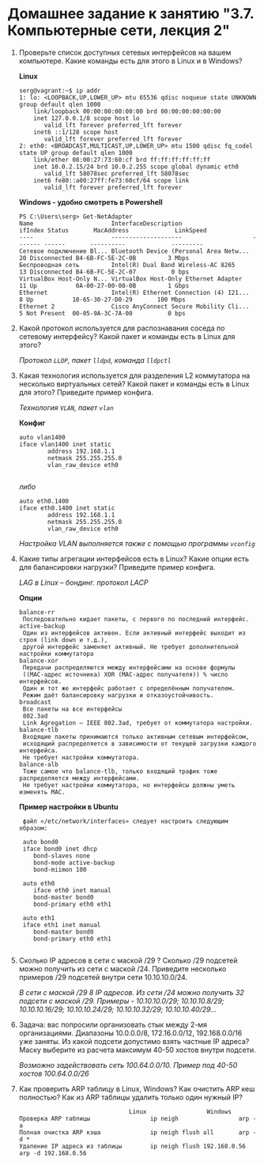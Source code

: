 
# Домашнее задание к занятию "3.7. Компьютерные сети, лекция 2"

1. Проверьте список доступных сетевых интерфейсов на вашем компьютере. Какие команды есть для этого в Linux и в Windows?
	
	**Linux**
	```
	serg@vagrant:~$ ip addr
	1: lo: <LOOPBACK,UP,LOWER_UP> mtu 65536 qdisc noqueue state UNKNOWN group default qlen 1000
		link/loopback 00:00:00:00:00:00 brd 00:00:00:00:00:00
		inet 127.0.0.1/8 scope host lo
		   valid_lft forever preferred_lft forever
		inet6 ::1/128 scope host
		   valid_lft forever preferred_lft forever
	2: eth0: <BROADCAST,MULTICAST,UP,LOWER_UP> mtu 1500 qdisc fq_codel state UP group default qlen 1000
		link/ether 08:00:27:73:60:cf brd ff:ff:ff:ff:ff:ff
		inet 10.0.2.15/24 brd 10.0.2.255 scope global dynamic eth0
		   valid_lft 58078sec preferred_lft 58078sec
		inet6 fe80::a00:27ff:fe73:60cf/64 scope link
		   valid_lft forever preferred_lft forever

	```
	
	**Windows -  удобно смотреть в Powershell**
	
	```
	PS C:\Users\serg> Get-NetAdapter                                                                                    
	Name                      InterfaceDescription                    ifIndex Status       MacAddress             LinkSpeed
	----                      --------------------                    ------- ------       ----------             ---------
	Сетевое подключение Bl... Bluetooth Device (Personal Area Netw...      20 Disconnected B4-6B-FC-5E-2C-0B         3 Mbps
	Беспроводная сеть         Intel(R) Dual Band Wireless-AC 8265          13 Disconnected B4-6B-FC-5E-2C-07          0 bps
	VirtualBox Host-Only N... VirtualBox Host-Only Ethernet Adapter        11 Up           0A-00-27-00-00-0B         1 Gbps
	Ethernet                  Intel(R) Ethernet Connection (4) I21...       8 Up           10-65-30-27-D0-29       100 Mbps
	Ethernet 2                Cisco AnyConnect Secure Mobility Cli...       5 Not Present  00-05-9A-3C-7A-00          0 bps

	```
	
	
2. Какой протокол используется для распознавания соседа по сетевому интерфейсу? Какой пакет и команды есть в Linux для этого?
	
	*Протокол `LLDP`, пакет `lldpd`, команда `lldpctl`*
3. Какая технология используется для разделения L2 коммутатора на несколько виртуальных сетей? Какой пакет и команды есть в Linux для этого? Приведите пример конфига.
	
	*Технология `VLAN`, пакет `vlan`*
	
	**Конфиг**
	
	```
	auto vlan1400
	iface vlan1400 inet static
			address 192.168.1.1
			netmask 255.255.255.0
			vlan_raw_device eth0
			
    ```
	
	*либо*
	
	```
	auto eth0.1400
	iface eth0.1400 inet static
			address 192.168.1.1
			netmask 255.255.255.0
			vlan_raw_device eth0
	```
	
	*Настройка VLAN выполняется также с помощью программы `vconfig`*
4. Какие типы агрегации интерфейсов есть в Linux? Какие опции есть для балансировки нагрузки? Приведите пример конфига.
   
   *LAG в Linux – бондинг. протокол LACP*
   
   **Опции**
   ```
   balance-rr
	Последовательно кидает пакеты, с первого по последний интерфейс.
   active-backup
	Один из интерфейсов активен. Если активный интерфейс выходит из строя (link down и т.д.),
	другой интерфейс заменяет активный. Не требует дополнительной настройки коммутатора
   balance-xor
	Передачи распределяются между интерфейсами на основе формулы 
	((MAC-адрес источника) XOR (MAC-адрес получателя)) % число интерфейсов.
	Один и тот же интерфейс работает с определённым получателем. 
	Режим даёт балансировку нагрузки и отказоустойчивость.
   broadcast
	Все пакеты на все интерфейсы
    802.3ad
	Link Agregation — IEEE 802.3ad, требует от коммутатора настройки.
   balance-tlb
	Входящие пакеты принимаются только активным сетевым интерфейсом,
	исходящий распределяется в зависимости от текущей загрузки каждого интерфейса. 
	Не требует настройки коммутатора.
   balance-alb
	Тоже самое что balance-tlb, только входящий трафик тоже распределяется между интерфейсами.
	Не требует настройки коммутатора, но интерфейсы должны уметь изменять MAC.
	```
   **Пример настройки в Ubuntu**
   ```
    файл «/etc/network/interfaces» следует настроить следующим образом:

	auto bond0
	iface bond0 inet dhcp
	   bond-slaves none
	   bond-mode active-backup
	   bond-miimon 100

	auto eth0
	   iface eth0 inet manual
	   bond-master bond0
	   bond-primary eth0 eth1

	auto eth1
	iface eth1 inet manual
	   bond-master bond0
	   bond-primary eth0 eth1
	   
   ```
5. Сколько IP адресов в сети с маской /29 ? Сколько /29 подсетей можно получить из сети с маской /24. Приведите несколько примеров /29 подсетей внутри сети 10.10.10.0/24.
	
	*В сети с маской /29 8 IP адресов. Из сети /24 можно получить  32 подсети с маской /29. Примеры -  10.10.10.0/29; 10.10.10.8/29; 10.10.10.16/29; 10.10.10.24/29; 10.10.10.32/29; 10.10.10.40/29...*
6. Задача: вас попросили организовать стык между 2-мя организациями. Диапазоны 10.0.0.0/8, 172.16.0.0/12, 192.168.0.0/16 уже заняты. Из какой подсети допустимо взять частные IP адреса? Маску выберите из расчета максимум 40-50 хостов внутри подсети.
	
	*Возможно задействовать сеть 100.64.0.0/10. Пример под 40-50 хостов 100.64.0.0/26*
7. Как проверить ARP таблицу в Linux, Windows? Как очистить ARP кеш полностью? Как из ARP таблицы удалить только один нужный IP?
	
	```
						           Linux                 Windows
	Проверка ARP таблицы	 	 		 ip neigh                 arp -a
	Полная очистка ARP кэша 			 ip neigh flush all       arp -d *
	Удаление IP адреса из таблицы        ip neigh flush 192.168.0.56	arp -d 192.168.0.56	
	```
	
	


